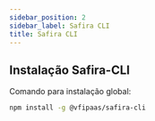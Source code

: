 ```yaml
---
sidebar_position: 2
sidebar_label: Safira CLI
title: Safira CLI
---
```



## Instalação Safira-CLI
Comando para instalação global:

```bash
npm install -g @vfipaas/safira-cli
```